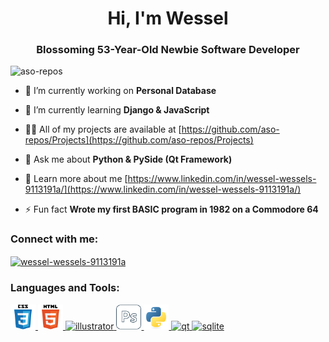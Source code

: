 <h1 align="center">Hi, I'm Wessel</h1>
<h3 align="center">Blossoming 53-Year-Old Newbie Software Developer</h3>

<p align="left"> <img src="https://komarev.com/ghpvc/?username=aso-repos&label=Profile%20views&color=0e75b6&style=flat" alt="aso-repos" /> </p>

- 🔭 I’m currently working on **Personal Database**

- 🌱 I’m currently learning **Django & JavaScript**

- 👨‍💻 All of my projects are available at [https://github.com/aso-repos/Projects](https://github.com/aso-repos/Projects)

- 💬 Ask me about **Python & PySide (Qt Framework)**

- 📄 Learn more about me [https://www.linkedin.com/in/wessel-wessels-9113191a/](https://www.linkedin.com/in/wessel-wessels-9113191a/)

- ⚡ Fun fact **Wrote my first BASIC program in 1982 on a Commodore 64**

<h3 align="left">Connect with me:</h3>
<p align="left">
<a href="https://linkedin.com/in/wessel-wessels-9113191a" target="blank"><img align="center" src="https://raw.githubusercontent.com/rahuldkjain/github-profile-readme-generator/master/src/images/icons/Social/linked-in-alt.svg" alt="wessel-wessels-9113191a" height="30" width="40" /></a>
</p>

<h3 align="left">Languages and Tools:</h3>
<p align="left"> <a href="https://www.w3schools.com/css/" target="_blank" rel="noreferrer"> <img src="https://raw.githubusercontent.com/devicons/devicon/master/icons/css3/css3-original-wordmark.svg" alt="css3" width="40" height="40"/> </a> <a href="https://www.w3.org/html/" target="_blank" rel="noreferrer"> <img src="https://raw.githubusercontent.com/devicons/devicon/master/icons/html5/html5-original-wordmark.svg" alt="html5" width="40" height="40"/> </a> <a href="https://www.adobe.com/in/products/illustrator.html" target="_blank" rel="noreferrer"> <img src="https://www.vectorlogo.zone/logos/adobe_illustrator/adobe_illustrator-icon.svg" alt="illustrator" width="40" height="40"/> </a> <a href="https://www.photoshop.com/en" target="_blank" rel="noreferrer"> <img src="https://raw.githubusercontent.com/devicons/devicon/master/icons/photoshop/photoshop-line.svg" alt="photoshop" width="40" height="40"/> </a> <a href="https://www.python.org" target="_blank" rel="noreferrer"> <img src="https://raw.githubusercontent.com/devicons/devicon/master/icons/python/python-original.svg" alt="python" width="40" height="40"/> </a> <a href="https://www.qt.io/" target="_blank" rel="noreferrer"> <img src="https://upload.wikimedia.org/wikipedia/commons/0/0b/Qt_logo_2016.svg" alt="qt" width="40" height="40"/> </a> <a href="https://www.sqlite.org/" target="_blank" rel="noreferrer"> <img src="https://www.vectorlogo.zone/logos/sqlite/sqlite-icon.svg" alt="sqlite" width="40" height="40"/> </a> </p>
